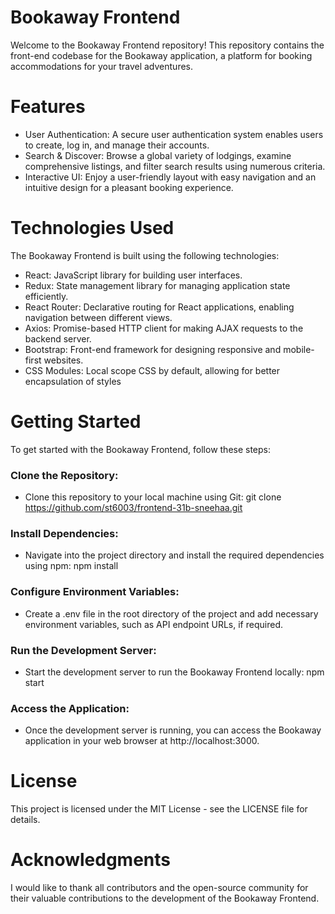 # Bookaway Frontend

Welcome to the Bookaway Frontend repository! This repository contains the front-end codebase for the Bookaway application, a platform for booking accommodations for your travel adventures.

# Features
- User Authentication: A secure user authentication system enables users to create, log in, and manage their accounts.
- Search & Discover: Browse a global variety of lodgings, examine comprehensive listings, and filter search results using numerous criteria.
- Interactive UI: Enjoy a user-friendly layout with easy navigation and an intuitive design for a pleasant booking experience.

# Technologies Used

The Bookaway Frontend is built using the following technologies:
- React: JavaScript library for building user interfaces.
- Redux: State management library for managing application state efficiently.
- React Router: Declarative routing for React applications, enabling navigation between different views.
- Axios: Promise-based HTTP client for making AJAX requests to the backend server.
- Bootstrap: Front-end framework for designing responsive and mobile-first websites.
- CSS Modules: Local scope CSS by default, allowing for better encapsulation of styles

# Getting Started
To get started with the Bookaway Frontend, follow these steps:

### Clone the Repository: 
- Clone this repository to your local machine using Git:
   git clone https://github.com/st6003/frontend-31b-sneehaa.git

### Install Dependencies: 
- Navigate into the project directory and install the required dependencies using npm:
   npm install

### Configure Environment Variables: 
-  Create a .env file in the root directory of the project and add necessary environment variables, such as API endpoint URLs, if required.

### Run the Development Server:
- Start the development server to run the Bookaway Frontend locally:
   npm start

### Access the Application: 
- Once the development server is running, you can access the Bookaway application in your web browser at http://localhost:3000.

# License
This project is licensed under the MIT License - see the LICENSE file for details.

# Acknowledgments
I would like to thank all contributors and the open-source community for their valuable contributions to the development of the Bookaway Frontend.




